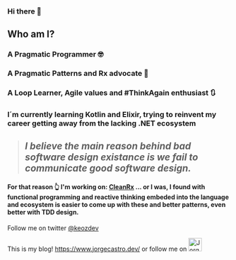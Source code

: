 ### Hi there 👋

## Who am I?

### A Pragmatic Programmer 🤓

### A Pragmatic Patterns and Rx advocate 🧅

### A Loop Learner, Agile values and #ThinkAgain enthusiast 🔃

### I´m currently learning Kotlin and Elixir, trying to reinvent my career getting away from the lacking .NET ecosystem

>## *I believe the main reason behind bad software design existance is we fail to communicate good software design.*

#### For that reason 👆 I'm working on: [CleanRx](https://github.com/keozx/CleanRx) ... or I was, I found with functional programming and reactive thinking embeded into the language and ecosystem is easier to come up with these and better patterns, even better with TDD design.

Follow me on twitter [@keozdev](https://twitter.com/keozdev)

This is my blog! https://www.jorgecastro.dev/ or follow me on <a href="https://dev.to/keozdev">
  <img src="https://d2fltix0v2e0sb.cloudfront.net/dev-badge.svg" alt="Jorge Castro's DEV Profile" height="30" width="30">
</a>

<!--
**keozx/keozx** is a ✨ _special_ ✨ repository because its `README.md` (this file) appears on your GitHub profile.

Here are some ideas to get you started:

- 🔭 I’m currently working on ...
- 🌱 I’m currently learning ...
- 👯 I’m looking to collaborate on ...
- 🤔 I’m looking for help with ...
- 💬 Ask me about ...
- 📫 How to reach me: ...
- 😄 Pronouns: ...
- ⚡ Fun fact: ...
-->

